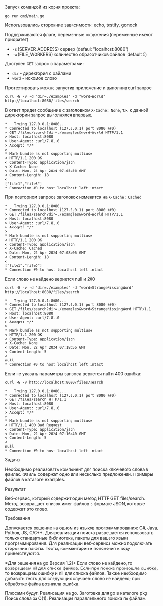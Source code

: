 Запуск командой из корня проекта: 
```
go run cmd/main.go
```
Использовались сторонние зависимости: echo, testify, gomock

Поддерживаются флаги, переменные окружения (переменные имеют приоритет)

- `-s` (SERVER_ADDRESS) сервер (default "localhost:8080")
- `-w` (FILE_WORKERS) количество обработчиков файлов (default 5)

Доступен `GET` запрос с параметрами: 

- `dir` - директория с файлами
- `word` - искомое слово

Протестировать можно запустив приложение и выполнив curl запрос

```
curl -G -v -d "dir=./examples" -d "word=World" http://localhost:8080/files/search
```

В ответ придет сообщение c заголовком `X-Cache: None`, т.к. к данной директории запрос выполнялся впервые.

```
*   Trying 127.0.0.1:8080...
* Connected to localhost (127.0.0.1) port 8080 (#0)
> GET /files/search?dir=./examples&word=World HTTP/1.1
> Host: localhost:8080
> User-Agent: curl/7.81.0
> Accept: */*
> 
* Mark bundle as not supporting multiuse
< HTTP/1.1 200 OK
< Content-Type: application/json
< X-Cache: None
< Date: Mon, 22 Apr 2024 07:05:56 GMT
< Content-Length: 18
< 
["file1","file3"]
* Connection #0 to host localhost left intact
```
При повторном запросе заголовок изменится на `X-Cache: Cached`

```
*   Trying 127.0.0.1:8080...
* Connected to localhost (127.0.0.1) port 8080 (#0)
> GET /files/search?dir=./examples&word=World HTTP/1.1
> Host: localhost:8080
> User-Agent: curl/7.81.0
> Accept: */*
> 
* Mark bundle as not supporting multiuse
< HTTP/1.1 200 OK
< Content-Type: application/json
< X-Cache: Cached
< Date: Mon, 22 Apr 2024 07:08:06 GMT
< Content-Length: 18
< 
["file1","file3"]
* Connection #0 to host localhost left intact

```
Если слово не найдено вернется null и 200
```
curl -G -v -d "dir=./examples" -d "word=StrangeMissingWord" http://localhost:8080/files/search
```

```
*   Trying 127.0.0.1:8080...
* Connected to localhost (127.0.0.1) port 8080 (#0)
> GET /files/search?dir=./examples&word=StrangeMissingWord HTTP/1.1
> Host: localhost:8080
> User-Agent: curl/7.81.0
> Accept: */*
> 
* Mark bundle as not supporting multiuse
< HTTP/1.1 200 OK
< Content-Type: application/json
< X-Cache: None
< Date: Mon, 22 Apr 2024 07:18:56 GMT
< Content-Length: 5
< 
null
* Connection #0 to host localhost left intact
```

Если не указать параметры запроса вернется null и 400 ошибка:
```
curl -G -v http://localhost:8080/files/search
```

```
*   Trying 127.0.0.1:8080...
* Connected to localhost (127.0.0.1) port 8080 (#0)
> GET /files/search HTTP/1.1
> Host: localhost:8080
> User-Agent: curl/7.81.0
> Accept: */*
> 
* Mark bundle as not supporting multiuse
< HTTP/1.1 400 Bad Request
< Content-Type: application/json
< Date: Mon, 22 Apr 2024 07:16:40 GMT
< Content-Length: 5
< 
null
* Connection #0 to host localhost left intact

```

Задача

Необходимо реализовать компонент для поиска ключевого слова в файлах. Файлы содержат одно или несколько предложений.
Примеры файлов в каталоге examples.

Результат

Веб-сервис, который содержит один метод HTTP GET files/search. Метод возвращает список имен файлов в формате JSON, которые содержат это слово.

Требования

Допускается решение на одном из языков программирования: C#, Java, Python, JS, C/C++.
Для реализации поиска разрешается использовать только стандартные библиотеки, пакеты для вашего языка программирования.
Для реализации веб-сервиса можно подключать сторонние пакеты.
Тесты, комментарии и пояснения к коду приветствуются.

*Для решения на go
Версия 1.21+
Если слово не найдено, то возвращаем nil для списка файлов. 
Если при поиске произошла ошибка, то возвращаем ошибку и nil для списка файлов.
Также необходимо добавить тесты для следующих случаев: слово не найдено; при обработке файла возникла ошибка.

Плюсами будут.
Реализация на go. Заготовка для go в каталоге pkg
Поиск слова за O(1).
Реализация параллельного поиска по файлам.

